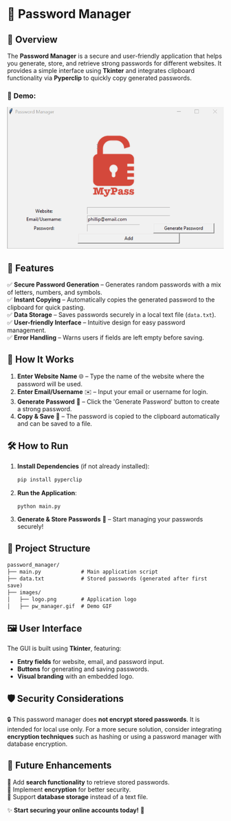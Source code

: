 # 🔐 **Password Manager**  

## 📝 Overview  
The **Password Manager** is a secure and user-friendly application that helps you generate, store, and retrieve strong passwords for different websites. It provides a simple interface using **Tkinter** and integrates clipboard functionality via **Pyperclip** to quickly copy generated passwords.

### 🌟 **Demo:**  
![Password Manager Demo](images/pw_manager.gif)  

## 🎯 **Features**  
✅ **Secure Password Generation** – Generates random passwords with a mix of letters, numbers, and symbols.  
✅ **Instant Copying** – Automatically copies the generated password to the clipboard for quick pasting.  
✅ **Data Storage** – Saves passwords securely in a local text file (`data.txt`).  
✅ **User-friendly Interface** – Intuitive design for easy password management.  
✅ **Error Handling** – Warns users if fields are left empty before saving.  

## 🚀 **How It Works**  
1. **Enter Website Name** 🌐 – Type the name of the website where the password will be used.  
2. **Enter Email/Username** ✉️ – Input your email or username for login.  
3. **Generate Password** 🔢 – Click the 'Generate Password' button to create a strong password.  
4. **Copy & Save** 💾 – The password is copied to the clipboard automatically and can be saved to a file.  

## 🛠 **How to Run**  
1. **Install Dependencies** (if not already installed):  
   ```bash
   pip install pyperclip
   ```  
2. **Run the Application**:  
   ```bash
   python main.py
   ```  
3. **Generate & Store Passwords** 🔑 – Start managing your passwords securely!  

## 📂 **Project Structure**  
```
password_manager/
├── main.py             # Main application script
├── data.txt            # Stored passwords (generated after first save)
├── images/
│   ├── logo.png        # Application logo
│   ├── pw_manager.gif  # Demo GIF
```  

## 🖼 **User Interface**  
The GUI is built using **Tkinter**, featuring:  
- **Entry fields** for website, email, and password input.  
- **Buttons** for generating and saving passwords.  
- **Visual branding** with an embedded logo.  

## 🛡 **Security Considerations**  
🔒 This password manager does **not encrypt stored passwords**. It is intended for local use only. For a more secure solution, consider integrating **encryption techniques** such as hashing or using a password manager with database encryption.  

## 🎉 **Future Enhancements**  
🚀 Add **search functionality** to retrieve stored passwords.  
🔑 Implement **encryption** for better security.  
📂 Support **database storage** instead of a text file.  


✨ **Start securing your online accounts today!** 🔐

